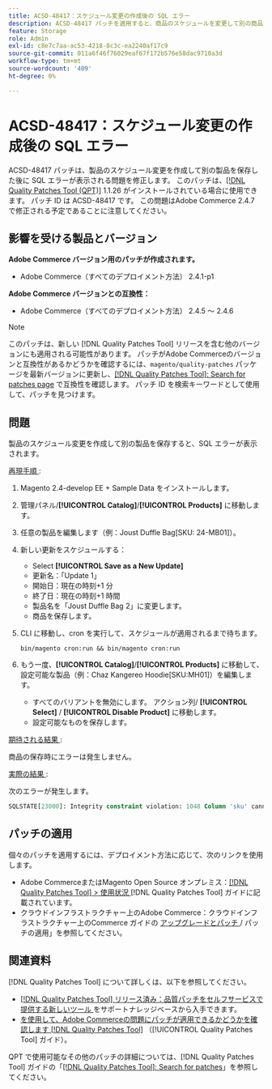 ```yaml
---
title: ACSD-48417：スケジュール変更の作成後の SQL エラー
description: ACSD-48417 パッチを適用すると、商品のスケジュールを変更して別の商品を保存した後に SQL エラーが表示されるAdobe Commerceの問題を修正できます。
feature: Storage
role: Admin
exl-id: c8e7c7aa-ac53-4218-8c3c-ea2240af17c9
source-git-commit: 011a6f46f76029eaf67f172b576e58dac9710a3d
workflow-type: tm+mt
source-wordcount: '409'
ht-degree: 0%

---
```


# ACSD-48417：スケジュール変更の作成後の SQL エラー

ACSD-48417 パッチは、製品のスケジュール変更を作成して別の製品を保存した後に SQL エラーが表示される問題を修正します。 このパッチは、[[!DNL Quality Patches Tool (QPT)]](https://experienceleague.adobe.com/en/docs/commerce-operations/tools/quality-patches-tool/quality-patches-tool-to-self-serve-quality-patches) 1.1.26 がインストールされている場合に使用できます。 パッチ ID は ACSD-48417 です。 この問題はAdobe Commerce 2.4.7 で修正される予定であることに注意してください。

## 影響を受ける製品とバージョン

**Adobe Commerce バージョン用のパッチが作成されます。**

* Adobe Commerce（すべてのデプロイメント方法） 2.4.1-p1

**Adobe Commerce バージョンとの互換性：**

* Adobe Commerce（すべてのデプロイメント方法） 2.4.5 ～ 2.4.6

>[!NOTE]
>
>このパッチは、新しい [!DNL Quality Patches Tool] リリースを含む他のバージョンにも適用される可能性があります。 パッチがAdobe Commerceのバージョンと互換性があるかどうかを確認するには、`magento/quality-patches` パッケージを最新バージョンに更新し、[[!DNL Quality Patches Tool]: Search for patches page](https://experienceleague.adobe.com/tools/commerce-quality-patches/index.html) で互換性を確認します。 パッチ ID を検索キーワードとして使用して、パッチを見つけます。

## 問題

製品のスケジュール変更を作成して別の製品を保存すると、SQL エラーが表示されます。

<u> 再現手順 </u>:

1. Magento 2.4-develop EE + Sample Data をインストールします。
1. 管理パネル/**[!UICONTROL Catalog]**/**[!UICONTROL Products]** に移動します。
1. 任意の製品を編集します（例：Joust Duffle Bag[SKU: 24-MB01]）。
1. 新しい更新をスケジュールする：
   * Select **[!UICONTROL Save as a New Update]**
   * 更新名：「Update 1」
   * 開始日：現在の時刻+1 分
   * 終了日：現在の時刻+1 時間
   * 製品名を「Joust Duffle Bag 2」に変更します。
   * 商品を保存します。
1. CLI に移動し、cron を実行して、スケジュールが適用されるまで待ちます。

   ```
   bin/magento cron:run && bin/magento cron:run
   ```

1. もう一度、**[!UICONTROL Catalog]**/**[!UICONTROL Products]** に移動して、設定可能な製品（例：Chaz Kangereo Hoodie[SKU:MH01]）を編集します。

   * すべてのバリアントを無効にします。 アクション列/ **[!UICONTROL Select]** / **[!UICONTROL Disable Product]** に移動します。
   * 設定可能なものを保存します。

<u> 期待される結果 </u>:

商品の保存時にエラーは発生しません。

<u> 実際の結果 </u>:

次のエラーが発生します。

```SQL
SQLSTATE[23000]: Integrity constraint violation: 1048 Column 'sku' cannot be null, query was: INSERT INTO `catalog_product_entity` (`entity_id`, `sku`, `row_id`, `created_in`, `updated_in`) VALUES (?, ?, ?, ?, ?)
```

## パッチの適用

個々のパッチを適用するには、デプロイメント方法に応じて、次のリンクを使用します。

* Adobe CommerceまたはMagento Open Source オンプレミス：[[!DNL Quality Patches Tool] > 使用状況 ](/help/tools/quality-patches-tool/usage.md) [!DNL Quality Patches Tool] ガイドに記載されています。
* クラウドインフラストラクチャー上のAdobe Commerce：クラウドインフラストラクチャー上のCommerce ガイドの [ アップグレードとパッチ ](https://experienceleague.adobe.com/docs/commerce-cloud-service/user-guide/develop/upgrade/apply-patches.html)/ パッチの適用」を参照してください。

## 関連資料

[!DNL Quality Patches Tool] について詳しくは、以下を参照してください。

* [[!DNL Quality Patches Tool]  リリース済み：品質パッチをセルフサービスで提供する新しいツール ](https://experienceleague.adobe.com/en/docs/commerce-operations/tools/quality-patches-tool/quality-patches-tool-to-self-serve-quality-patches) をサポートナレッジベースから入手できます。
* [ を使用して、Adobe Commerceの問題にパッチが適用できるかどうかを確認します  [!DNL Quality Patches Tool]](/help/tools/quality-patches-tool/patches-available-in-qpt/check-patch-for-magento-issue-with-magento-quality-patches.md) （[!UICONTROL Quality Patches Tool] ガイド）。


QPT で使用可能なその他のパッチの詳細については、[!DNL Quality Patches Tool] ガイドの「[[!DNL Quality Patches Tool]: Search for patches](https://experienceleague.adobe.com/tools/commerce-quality-patches/index.html)」を参照してください。
